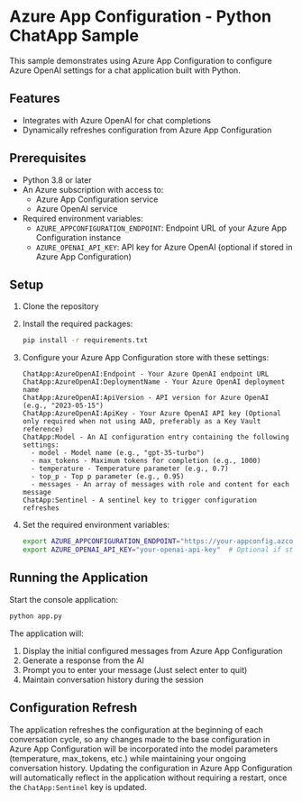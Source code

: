 # Azure App Configuration - Python ChatApp Sample

This sample demonstrates using Azure App Configuration to configure Azure OpenAI settings for a chat application built with Python.

## Features

- Integrates with Azure OpenAI for chat completions
- Dynamically refreshes configuration from Azure App Configuration

## Prerequisites

- Python 3.8 or later
- An Azure subscription with access to:
  - Azure App Configuration service
  - Azure OpenAI service
- Required environment variables:
  - `AZURE_APPCONFIGURATION_ENDPOINT`: Endpoint URL of your Azure App Configuration instance
  - `AZURE_OPENAI_API_KEY`: API key for Azure OpenAI (optional if stored in Azure App Configuration)

## Setup

1. Clone the repository
1. Install the required packages:

   ```bash
   pip install -r requirements.txt
   ```

1. Configure your Azure App Configuration store with these settings:

   ```console
   ChatApp:AzureOpenAI:Endpoint - Your Azure OpenAI endpoint URL
   ChatApp:AzureOpenAI:DeploymentName - Your Azure OpenAI deployment name
   ChatApp:AzureOpenAI:ApiVersion - API version for Azure OpenAI (e.g., "2023-05-15")
   ChatApp:AzureOpenAI:ApiKey - Your Azure OpenAI API key (Optional only required when not using AAD, preferably as a Key Vault reference)
   ChatApp:Model - An AI configuration entry containing the following settings:
     - model - Model name (e.g., "gpt-35-turbo")
     - max_tokens - Maximum tokens for completion (e.g., 1000)
     - temperature - Temperature parameter (e.g., 0.7)
     - top_p - Top p parameter (e.g., 0.95)
     - messages - An array of messages with role and content for each message
   ChatApp:Sentinel - A sentinel key to trigger configuration refreshes
   ```

1. Set the required environment variables:

   ```bash
   export AZURE_APPCONFIGURATION_ENDPOINT="https://your-appconfig.azconfig.io"
   export AZURE_OPENAI_API_KEY="your-openai-api-key"  # Optional if stored in Azure App Configuration
   ```

## Running the Application

Start the console application:

```bash
python app.py
```

The application will:

1. Display the initial configured messages from Azure App Configuration
2. Generate a response from the AI
3. Prompt you to enter your message (Just select enter to quit)
4. Maintain conversation history during the session

## Configuration Refresh

The application refreshes the configuration at the beginning of each conversation cycle, so any changes made to the base configuration in Azure App Configuration will be incorporated into the model parameters (temperature, max_tokens, etc.) while maintaining your ongoing conversation history. Updating the configuration in Azure App Configuration will automatically reflect in the application without requiring a restart, once the `ChatApp:Sentinel` key is updated.
